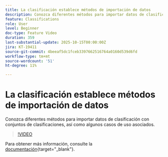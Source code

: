 ```yaml
---
title: La clasificación establece métodos de importación de datos
description: Conozca diferentes métodos para importar datos de clasificación con conjuntos de clasificaciones, así como algunos casos de uso asociados.
feature: Classifications
role: User
level: Beginner
doc-type: Feature Video
duration: 359
last-substantial-update: 2025-10-15T00:00:00Z
jira: KT-19411
source-git-commit: 4beeaf5dc1fceb3397662516764a0160d539d6fd
workflow-type: tm+mt
source-wordcount: '51'
ht-degree: 11%

---
```



# La clasificación establece métodos de importación de datos

Conozca diferentes métodos para importar datos de clasificación con conjuntos de clasificaciones, así como algunos casos de uso asociados.

>[!VIDEO](https://video.tv.adobe.com/v/3475826/?learn=on&enablevpops)

Para obtener más información, consulte la [documentación](https://experienceleague.adobe.com/en/docs/analytics/components/classifications/sets/overview){target="_blank"}.

